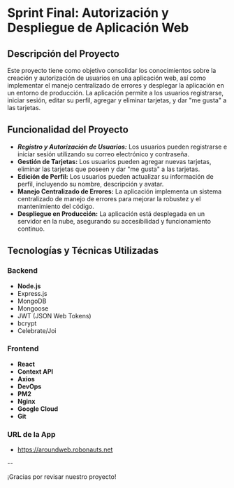 # Sprint Final: Autorización y Despliegue de Aplicación Web

## Descripción del Proyecto
Este proyecto tiene como objetivo consolidar los conocimientos sobre la creación y autorización de usuarios en una aplicación web, 
así como implementar el manejo centralizado de errores y desplegar la aplicación en un entorno de producción. La aplicación permite a 
los usuarios registrarse, iniciar sesión, editar su perfil, agregar y eliminar tarjetas, y dar "me gusta" a las tarjetas.

## Funcionalidad del Proyecto

* ***Registro y Autorización de Usuarios:*** Los usuarios pueden registrarse e iniciar sesión utilizando su correo electrónico y contraseña.
* **Gestión de Tarjetas:** Los usuarios pueden agregar nuevas tarjetas, eliminar las tarjetas que poseen y dar "me gusta" a las tarjetas.
* **Edición de Perfil:** Los usuarios pueden actualizar su información de perfil, incluyendo su nombre, descripción y avatar.
* **Manejo Centralizado de Errores:** La aplicación implementa un sistema centralizado de manejo de errores para mejorar la robustez y el mantenimiento del código.
* **Despliegue en Producción:** La aplicación está desplegada en un servidor en la nube, asegurando su accesibilidad y funcionamiento continuo.

## Tecnologías y Técnicas Utilizadas
### Backend
* **Node.js**
* Express.js
* MongoDB
* Mongoose
* JWT (JSON Web Tokens)
* bcrypt
* Celebrate/Joi

### Frontend
* **React**
* **Context API**
* **Axios**
* **DevOps**
* **PM2**
* **Nginx**
* **Google Cloud**
* **Git**

### URL de la App
* https://aroundweb.robonauts.net

--

¡Gracias por revisar nuestro proyecto!
